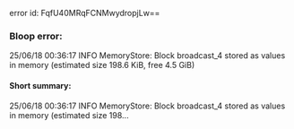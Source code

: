error id: FqfU40MRqFCNMwydropjLw==
### Bloop error:

25/06/18 00:36:17 INFO MemoryStore: Block broadcast_4 stored as values in memory (estimated size 198.6 KiB, free 4.5 GiB)
#### Short summary: 

25/06/18 00:36:17 INFO MemoryStore: Block broadcast_4 stored as values in memory (estimated size 198...
